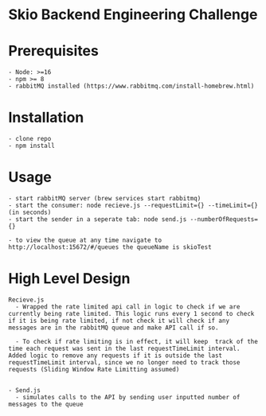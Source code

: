 # Skio Backend Engineering Challenge 


# Prerequisites
    - Node: >=16
    - npm >= 8
    - rabbitMQ installed (https://www.rabbitmq.com/install-homebrew.html)


#  Installation 
    - clone repo 
    - npm install 


# Usage 
    - start rabbitMQ server (brew services start rabbitmq)
    - start the consumer: node recieve.js --requestLimit={} --timeLimit={}(in seconds)
    - start the sender in a seperate tab: node send.js --numberOfRequests={}

    - to view the queue at any time navigate to http://localhost:15672/#/queues the queueName is skioTest 


# High Level Design 

    Recieve.js
      - Wrapped the rate limited api call in logic to check if we are currently being rate limited. This logic runs every 1 second to check if it is being rate limited, if not check it will check if any messages are in the rabbitMQ queue and make API call if so.

      - To check if rate limiting is in effect, it will keep  track of the time each request was sent in the last requestTimeLimit interval. Added logic to remove any requests if it is outside the last requestTimeLimit interval, since we no longer need to track those requests (Sliding Window Rate Limitting assumed)


    - Send.js 
      - simulates calls to the API by sending user inputted number of messages to the queue







